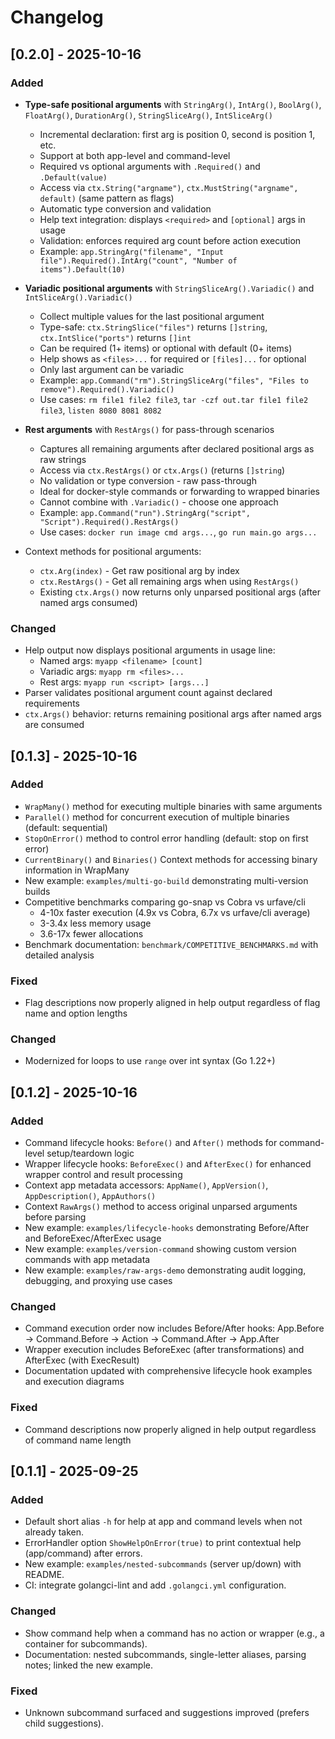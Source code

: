 # Changelog

## [0.2.0] - 2025-10-16

### Added
- **Type-safe positional arguments** with `StringArg()`, `IntArg()`, `BoolArg()`, `FloatArg()`, `DurationArg()`, `StringSliceArg()`, `IntSliceArg()`
  * Incremental declaration: first arg is position 0, second is position 1, etc.
  * Support at both app-level and command-level
  * Required vs optional arguments with `.Required()` and `.Default(value)`
  * Access via `ctx.String("argname")`, `ctx.MustString("argname", default)` (same pattern as flags)
  * Automatic type conversion and validation
  * Help text integration: displays `<required>` and `[optional]` args in usage
  * Validation: enforces required arg count before action execution
  * Example: `app.StringArg("filename", "Input file").Required().IntArg("count", "Number of items").Default(10)`

- **Variadic positional arguments** with `StringSliceArg().Variadic()` and `IntSliceArg().Variadic()`
  * Collect multiple values for the last positional argument
  * Type-safe: `ctx.StringSlice("files")` returns `[]string`, `ctx.IntSlice("ports")` returns `[]int`
  * Can be required (1+ items) or optional with default (0+ items)
  * Help shows as `<files>...` for required or `[files]...` for optional
  * Only last argument can be variadic
  * Example: `app.Command("rm").StringSliceArg("files", "Files to remove").Required().Variadic()`
  * Use cases: `rm file1 file2 file3`, `tar -czf out.tar file1 file2 file3`, `listen 8080 8081 8082`

- **Rest arguments** with `RestArgs()` for pass-through scenarios
  * Captures all remaining arguments after declared positional args as raw strings
  * Access via `ctx.RestArgs()` or `ctx.Args()` (returns `[]string`)
  * No validation or type conversion - raw pass-through
  * Ideal for docker-style commands or forwarding to wrapped binaries
  * Cannot combine with `.Variadic()` - choose one approach
  * Example: `app.Command("run").StringArg("script", "Script").Required().RestArgs()`
  * Use cases: `docker run image cmd args...`, `go run main.go args...`

- Context methods for positional arguments:
  * `ctx.Arg(index)` - Get raw positional arg by index
  * `ctx.RestArgs()` - Get all remaining args when using `RestArgs()`
  * Existing `ctx.Args()` now returns only unparsed positional args (after named args consumed)

### Changed
- Help output now displays positional arguments in usage line:
  * Named args: `myapp <filename> [count]`
  * Variadic args: `myapp rm <files>...`
  * Rest args: `myapp run <script> [args...]`
- Parser validates positional argument count against declared requirements
- `ctx.Args()` behavior: returns remaining positional args after named args are consumed

## [0.1.3] - 2025-10-16

### Added
- `WrapMany()` method for executing multiple binaries with same arguments
- `Parallel()` method for concurrent execution of multiple binaries (default: sequential)
- `StopOnError()` method to control error handling (default: stop on first error)
- `CurrentBinary()` and `Binaries()` Context methods for accessing binary information in WrapMany
- New example: `examples/multi-go-build` demonstrating multi-version builds
- Competitive benchmarks comparing go-snap vs Cobra vs urfave/cli
  * 4-10x faster execution (4.9x vs Cobra, 6.7x vs urfave/cli average)
  * 3-3.4x less memory usage
  * 3.6-17x fewer allocations
- Benchmark documentation: `benchmark/COMPETITIVE_BENCHMARKS.md` with detailed analysis

### Fixed
- Flag descriptions now properly aligned in help output regardless of flag name and option lengths

### Changed
- Modernized for loops to use `range` over int syntax (Go 1.22+)

## [0.1.2] - 2025-10-16

### Added
- Command lifecycle hooks: `Before()` and `After()` methods for command-level setup/teardown logic
- Wrapper lifecycle hooks: `BeforeExec()` and `AfterExec()` for enhanced wrapper control and result processing
- Context app metadata accessors: `AppName()`, `AppVersion()`, `AppDescription()`, `AppAuthors()`
- Context `RawArgs()` method to access original unparsed arguments before parsing
- New example: `examples/lifecycle-hooks` demonstrating Before/After and BeforeExec/AfterExec usage
- New example: `examples/version-command` showing custom version commands with app metadata
- New example: `examples/raw-args-demo` demonstrating audit logging, debugging, and proxying use cases

### Changed
- Command execution order now includes Before/After hooks: App.Before → Command.Before → Action → Command.After → App.After
- Wrapper execution includes BeforeExec (after transformations) and AfterExec (with ExecResult)
- Documentation updated with comprehensive lifecycle hook examples and execution diagrams

### Fixed
- Command descriptions now properly aligned in help output regardless of command name length

## [0.1.1] - 2025-09-25

### Added
- Default short alias `-h` for help at app and command levels when not already taken.
- ErrorHandler option `ShowHelpOnError(true)` to print contextual help (app/command) after errors.
- New example: `examples/nested-subcommands` (server up/down) with README.
- CI: integrate golangci-lint and add `.golangci.yml` configuration.

### Changed
- Show command help when a command has no action or wrapper (e.g., a container for subcommands).
- Documentation: nested subcommands, single-letter aliases, parsing notes; linked the new example.

### Fixed
- Unknown subcommand surfaced and suggestions improved (prefers child suggestions).
